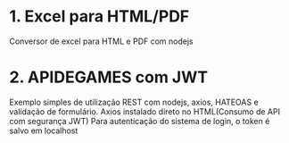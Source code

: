 # 1. Excel para HTML/PDF
Conversor de excel para HTML e PDF com nodejs
# 2. APIDEGAMES com JWT
Exemplo simples de utilização REST com nodejs, axios, HATEOAS e validação de formulário.
Axios instalado direto no HTML(Consumo de API com segurança JWT)
Para autenticação do sistema de login, o token é salvo em localhost
